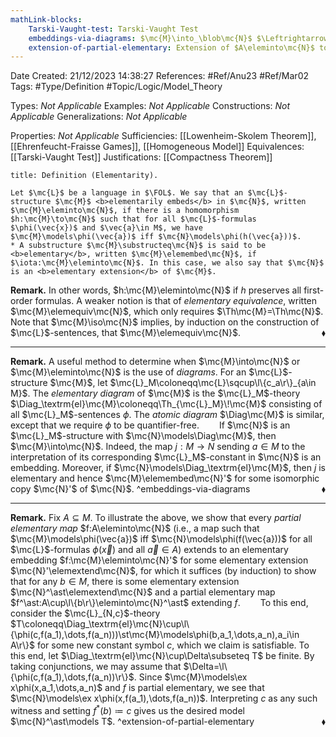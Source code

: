 ```yaml
---
mathLink-blocks:
    Tarski-Vaught-test: Tarski-Vaught Test
    embeddings-via-diagrams: $\mc{M}\into_\blob\mc{N}$ $\Leftrightarrow$ $\mc{N}\models\Diag_\blob\!\mc{M}$
    extension-of-partial-elementary: Extension of $A\eleminto\mc{N}$ to $\mc{M}\eleminto\mc{N}'\elemextend\mc{N}$
---
```


<div class="topSpace"></div>

Date Created: 21/12/2023 14:38:27
References: #Ref/Anu23 #Ref/Mar02
Tags: #Type/Definition #Topic/Logic/Model_Theory

Types: <i>Not Applicable</i>
Examples: <i>Not Applicable</i>
Constructions: <i>Not Applicable</i>
Generalizations: <i>Not Applicable</i>

Properties: <i>Not Applicable</i>
Sufficiencies: [[Lowenheim-Skolem Theorem]], [[Ehrenfeucht-Fraisse Games]], [[Homogeneous Model]]
Equivalences: [[Tarski-Vaught Test]]
Justifications: [[Compactness Theorem]]

``` ad-Definition
title: Definition (Elementarity).

Let $\mc{L}$ be a language in $\FOL$. We say that an $\mc{L}$-structure $\mc{M}$ <b>elementarily embeds</b> in $\mc{N}$, written $\mc{M}\eleminto\mc{N}$, if there is a homomorphism $h:\mc{M}\to\mc{N}$ such that for all $\mc{L}$-formulas $\phi(\vec{x})$ and $\vec{a}\in M$, we have $\mc{M}\models\phi(\vec{a})$ iff $\mc{N}\models\phi(h(\vec{a}))$.
* A substructure $\mc{M}\substructeq\mc{N}$ is said to be <b>elementary</b>, written $\mc{M}\elemembed\mc{N}$, if $\iota:\mc{M}\eleminto\mc{N}$. In this case, we also say that $\mc{N}$ is an <b>elementary extension</b> of $\mc{M}$.

```

<b>Remark.</b> In other words, $h:\mc{M}\eleminto\mc{N}$ if $h$ preserves all first-order formulas. A weaker notion is that of <i>elementary equivalence</i>, written $\mc{M}\elemequiv\mc{N}$, which only requires $\Th\mc{M}=\Th\mc{N}$. Note that $\mc{M}\iso\mc{N}$ implies, by induction on the construction of $\mc{L}$-sentences, that $\mc{M}\elemequiv\mc{N}$.<span style="float:right;">$\blacklozenge$</span>

---

<b>Remark.</b> A useful method to determine when $\mc{M}\into\mc{N}$ or $\mc{M}\eleminto\mc{N}$ is the use of <i>diagrams</i>. For an $\mc{L}$-structure $\mc{M}$, let $\mc{L}_M\coloneqq\mc{L}\sqcup\l\{c_a\r\}_{a\in M}$.  The <i>elementary diagram</i> of $\mc{M}$ is the $\mc{L}_M$-theory $\Diag_\textrm{el}\mc{M}\coloneqq\Th_{\mc{L}_M}\!\mc{M}$ consisting of all $\mc{L}_M$-sentences $\phi$. The <i>atomic diagram</i> $\Diag\mc{M}$ is similar, except that we require $\phi$ to be quantifier-free.
&emsp;&emsp;If $\mc{N}$ is an $\mc{L}_M$-structure with $\mc{N}\models\Diag\mc{M}$, then $\mc{M}\into\mc{N}$. Indeed, the map $j:M\to N$ sending $a\in M$ to the interpretation of its corresponding $\mc{L}_M$-constant in $\mc{N}$ is an embedding. Moreover, if $\mc{N}\models\Diag_\textrm{el}\mc{M}$, then $j$ is elementary and hence $\mc{M}\elemembed\mc{N}'$ for some isomorphic copy $\mc{N}'$ of $\mc{N}$.<span style="float:right;">$\blacklozenge$</span> ^embeddings-via-diagrams

---

<b>Remark.</b> Fix $A\subseteq M$. To illustrate the above, we show that every <i>partial elementary map</i> $f:A\eleminto\mc{N}$ (i.e., a map such that $\mc{M}\models\phi(\vec{a})$ iff $\mc{N}\models\phi(f(\vec{a}))$ for all $\mc{L}$-formulas $\phi(\vec{x})$ and all $\vec{a}\in A$) extends to an elementary embedding $f:\mc{M}\eleminto\mc{N}'$ for some elementary extension $\mc{N}'\elemextend\mc{N}$, for which  it suffices (by induction) to show that for any $b\in M$, there is some elementary extension $\mc{N}^\ast\elemextend\mc{N}$ and a partial elementary map $f^\ast:A\cup\l\{b\r\}\eleminto\mc{N}^\ast$ extending $f$.
&emsp;&emsp;To this end, consider the $\mc{L}_{N,c}$-theory $T\coloneqq\Diag_\textrm{el}\mc{N}\cup\l\{\phi(c,f(a_1),\dots,f(a_n)))\st\mc{M}\models\phi(b,a_1,\dots,a_n),a_i\in A\r\}$ for some new constant symbol $c$, which we claim is satisfiable. To this end, let $\Diag_\textrm{el}\mc{N}\cup\Delta\subseteq T$ be finite. By taking conjunctions, we may assume that $\Delta=\l\{\phi(c,f(a_1),\dots,f(a_n))\r\}$. Since $\mc{M}\models\ex x\phi(x,a_1,\dots,a_n)$ and $f$ is partial elementary, we see that $\mc{N}\models\ex x\phi(x,f(a_1),\dots,f(a_n))$. Interpreting $c$ as any such witness and setting $f^\ast(b)\coloneqq c$ gives us the desired model $\mc{N}^\ast\models T$.<span style="float:right;">$\blacklozenge$</span> ^extension-of-partial-elementary

